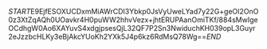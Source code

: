 $START$E9EjfESOXUCDxmMiAWrCDI3Ybkp0JsVyUweLYad7y22G+geOI2OnO0z3XtZqAQh0UOavkr4H0puWW2hhvVezx+jhtERUPAanOmiTKf/884sMwIgeOCdhgW0Ao6XAYuvS4xdgjpsesQjL32QF7P2Sn3NwiduchKH039opL3Guyr2eJzzbcHLKy3eBjAkcYUoKh2YXk5J4p6kz6RdMsQ78Wg==$END$